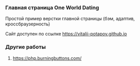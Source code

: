 ### Главная страница One World Dating

Простой пример верстки главной страницы (бэм, адаптив, кроссбраузерность)

Сайт доступен по ссылке https://vitalii-potapov.github.io

### Другие работы

1. https://php.burningbuttons.com/

